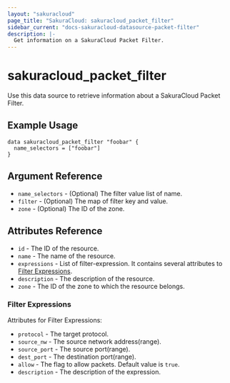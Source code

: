 ```yaml
---
layout: "sakuracloud"
page_title: "SakuraCloud: sakuracloud_packet_filter"
sidebar_current: "docs-sakuracloud-datasource-packet-filter"
description: |-
  Get information on a SakuraCloud Packet Filter.
---
```


# sakuracloud\_packet_filter

Use this data source to retrieve information about a SakuraCloud Packet Filter.

## Example Usage

```hcl
data sakuracloud_packet_filter "foobar" {
  name_selectors = ["foobar"]
}
```

## Argument Reference

 * `name_selectors` - (Optional) The filter value list of name.
 * `filter` - (Optional) The map of filter key and value.
 * `zone` - (Optional) The ID of the zone.

## Attributes Reference

* `id` - The ID of the resource.
* `name` - The name of the resource.
* `expressions` - List of filter-expression. It contains several attributes to [Filter Expressions](#filter-expressions).
* `description` - The description of the resource.
* `zone` - The ID of the zone to which the resource belongs.

### Filter Expressions

Attributes for Filter Expressions:

* `protocol` - The target protocol.
* `source_nw` - The source network address(range).
* `source_port` - The source port(range).
* `dest_port` - The destination port(range).
* `allow` - The flag to allow packets. Default value is `true`. 
* `description` - The description of the expression.
